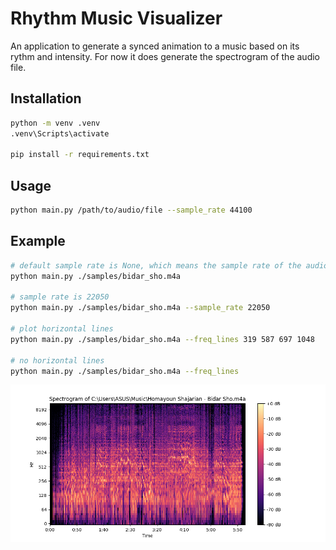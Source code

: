 # Rhythm Music Visualizer

An application to generate a synced animation to a music based on its rythm and intensity. For now it does generate the spectrogram of the audio file.

## Installation

```bash
python -m venv .venv
.venv\Scripts\activate

pip install -r requirements.txt
```

## Usage

```bash
python main.py /path/to/audio/file --sample_rate 44100
```

## Example

```bash
# default sample rate is None, which means the sample rate of the audio file
python main.py ./samples/bidar_sho.m4a

# sample rate is 22050
python main.py ./samples/bidar_sho.m4a --sample_rate 22050

# plot horizontal lines
python main.py ./samples/bidar_sho.m4a --freq_lines 319 587 697 1048

# no horizontal lines
python main.py ./samples/bidar_sho.m4a --freq_lines
```

![Example Spectrogram](./gallery/Figure_1.png)
